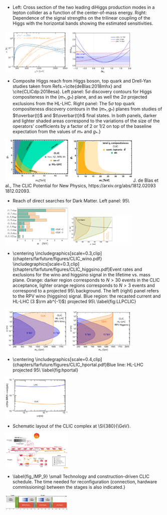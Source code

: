 - Left: Cross section of the two leading diHiggs production modes in a lepton collider as a function of the center-of-mass energy. Right: Dependence of the signal strengths on the trilinear coupling of the Higgs with the horizontal bands showing the estimated sensitivities.
<img src="figures/hh_xsec.png" width="200" /> 
<img src="figures/cross_kappa.png" width="200" /> 


- Composite Higgs reach from Higgs boson, top quark and Drell-Yan studies taken from Refs.~\cite{deBlas:2018mhx} and \cite{CLICdp:2018esa}. Left panel: $5\sigma$ discovery contours for Higgs compositeness in the $(m_{*},g_{*})$ plane, and as well the $2\sigma$ projected exclusions from the HL-LHC. Right panel: The $5\sigma$ top quark compositeness discovery contours in the $(m_{*},g_{*})$ planes from studies of $t\overbar{t}$ and $t\overbar{t}h$ final states. In both panels, darker and lighter shaded areas correspond to the variations of the size of the operators' coefficients by a factor of 2 or 1/2 on top of the baseline expectation from the values of $m_{*}$ and $g_{*}$.}
<img src="figures/Composite_Higgs.png" width="200" /> 
<img src="figures/topTC.png" width="200" /> 
J. de Blas et al., The CLIC Potential for New Physics, https://arxiv.org/abs/1812.02093  1812.02093.  


- Reach of direct searches for Dark Matter. Left panel: 95\
<img src="figures/DMinLoops.png" width="200" /> 
<img src="figures/higgsinoOLDlumi1stub.png" width="200" /> 


-  \centering \includegraphics[scale=0.3,clip]{chapters/farfuture/figures/CLIC_wino.pdf} \includegraphics[scale=0.3,clip]{chapters/farfuture/figures/CLIC_higgsino.pdf}Event rates and exclusions for the wino and higgsino signal in the lifetime vs. mass plane. Orange: darker region corresponds to $N > 30$ events in the CLIC acceptance, lighter orange regions corresponds to $N > 3$ events and correspond to a projected 95\ background. The left (right) panel refers to the RPV wino (higgsino) signal. Blue region: the recasted current and HL-LHC (3 $\rm ab^{-1}$) projected 95\ \label{fig:LLPCLIC}
<img src="figures/CLIC_wino.png" width="200" /> 
<img src="figures/CLIC_higgsino.png" width="200" /> 


-  \centering \includegraphics[scale=0.4,clip]{chapters/farfuture/figures/CLIC_hportal.pdf}Blue line: HL-LHC projected 95\ \label{fig:hportal}
<img src="figures/CLIC_hportal.png" width="200" /> 


- Schematic layout of the CLIC complex at \SI{380}{\GeV}.
<img src="figures/acc380.png" width="200" /> 


- \label{fig_IMP_9} \small Technology and construction-driven CLIC schedule. The time needed for reconfiguration (connection, hardware commissioning) between the stages is also indicated.}
<img src="figures/master_schedule.png" width="200" /> 


